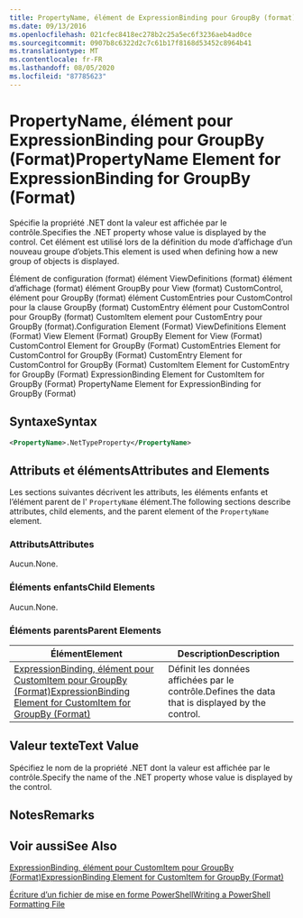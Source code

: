 ```yaml
---
title: PropertyName, élément de ExpressionBinding pour GroupBy (format) | Microsoft Docs
ms.date: 09/13/2016
ms.openlocfilehash: 021cfec8418ec278b2c25a5ec6f3236aeb4ad0ce
ms.sourcegitcommit: 0907b8c6322d2c7c61b17f8168d53452c8964b41
ms.translationtype: MT
ms.contentlocale: fr-FR
ms.lasthandoff: 08/05/2020
ms.locfileid: "87785623"
---
```

# <a name="propertyname-element-for-expressionbinding-for-groupby-format"></a><span data-ttu-id="24892-102">PropertyName, élément pour ExpressionBinding pour GroupBy (Format)</span><span class="sxs-lookup"><span data-stu-id="24892-102">PropertyName Element for ExpressionBinding for GroupBy (Format)</span></span>

<span data-ttu-id="24892-103">Spécifie la propriété .NET dont la valeur est affichée par le contrôle.</span><span class="sxs-lookup"><span data-stu-id="24892-103">Specifies the .NET property whose value is displayed by the control.</span></span> <span data-ttu-id="24892-104">Cet élément est utilisé lors de la définition du mode d’affichage d’un nouveau groupe d’objets.</span><span class="sxs-lookup"><span data-stu-id="24892-104">This element is used when defining how a new group of objects is displayed.</span></span>

<span data-ttu-id="24892-105">Élément de configuration (format) élément ViewDefinitions (format) élément d’affichage (format) élément GroupBy pour View (format) CustomControl, élément pour GroupBy (format) élément CustomEntries pour CustomControl pour la clause GroupBy (format) CustomEntry élément pour CustomControl pour GroupBy (format) CustomItem element pour CustomEntry pour GroupBy (format).</span><span class="sxs-lookup"><span data-stu-id="24892-105">Configuration Element (Format) ViewDefinitions Element (Format) View Element (Format) GroupBy Element for View (Format) CustomControl Element for GroupBy (Format) CustomEntries Element for CustomControl for GroupBy (Format) CustomEntry Element for CustomControl for GroupBy (Format) CustomItem Element for CustomEntry for GroupBy (Format) ExpressionBinding Element for CustomItem for GroupBy (Format) PropertyName Element for ExpressionBinding for GroupBy (Format)</span></span>

## <a name="syntax"></a><span data-ttu-id="24892-106">Syntaxe</span><span class="sxs-lookup"><span data-stu-id="24892-106">Syntax</span></span>

```xml
<PropertyName>.NetTypeProperty</PropertyName>
```

## <a name="attributes-and-elements"></a><span data-ttu-id="24892-107">Attributs et éléments</span><span class="sxs-lookup"><span data-stu-id="24892-107">Attributes and Elements</span></span>

<span data-ttu-id="24892-108">Les sections suivantes décrivent les attributs, les éléments enfants et l’élément parent de l' `PropertyName` élément.</span><span class="sxs-lookup"><span data-stu-id="24892-108">The following sections describe attributes, child elements, and the parent element of the `PropertyName` element.</span></span>

### <a name="attributes"></a><span data-ttu-id="24892-109">Attributs</span><span class="sxs-lookup"><span data-stu-id="24892-109">Attributes</span></span>

<span data-ttu-id="24892-110">Aucun.</span><span class="sxs-lookup"><span data-stu-id="24892-110">None.</span></span>

### <a name="child-elements"></a><span data-ttu-id="24892-111">Éléments enfants</span><span class="sxs-lookup"><span data-stu-id="24892-111">Child Elements</span></span>

<span data-ttu-id="24892-112">Aucun.</span><span class="sxs-lookup"><span data-stu-id="24892-112">None.</span></span>

### <a name="parent-elements"></a><span data-ttu-id="24892-113">Éléments parents</span><span class="sxs-lookup"><span data-stu-id="24892-113">Parent Elements</span></span>

|<span data-ttu-id="24892-114">Élément</span><span class="sxs-lookup"><span data-stu-id="24892-114">Element</span></span>|<span data-ttu-id="24892-115">Description</span><span class="sxs-lookup"><span data-stu-id="24892-115">Description</span></span>|
|-------------|-----------------|
|[<span data-ttu-id="24892-116">ExpressionBinding, élément pour CustomItem pour GroupBy (Format)</span><span class="sxs-lookup"><span data-stu-id="24892-116">ExpressionBinding Element for CustomItem for GroupBy (Format)</span></span>](./expressionbinding-element-for-customitem-for-groupby-format.md)|<span data-ttu-id="24892-117">Définit les données affichées par le contrôle.</span><span class="sxs-lookup"><span data-stu-id="24892-117">Defines the data that is displayed by the control.</span></span>|

## <a name="text-value"></a><span data-ttu-id="24892-118">Valeur texte</span><span class="sxs-lookup"><span data-stu-id="24892-118">Text Value</span></span>

<span data-ttu-id="24892-119">Spécifiez le nom de la propriété .NET dont la valeur est affichée par le contrôle.</span><span class="sxs-lookup"><span data-stu-id="24892-119">Specify the name of the .NET property whose value is displayed by the control.</span></span>

## <a name="remarks"></a><span data-ttu-id="24892-120">Notes</span><span class="sxs-lookup"><span data-stu-id="24892-120">Remarks</span></span>

## <a name="see-also"></a><span data-ttu-id="24892-121">Voir aussi</span><span class="sxs-lookup"><span data-stu-id="24892-121">See Also</span></span>

[<span data-ttu-id="24892-122">ExpressionBinding, élément pour CustomItem pour GroupBy (Format)</span><span class="sxs-lookup"><span data-stu-id="24892-122">ExpressionBinding Element for CustomItem for GroupBy (Format)</span></span>](./expressionbinding-element-for-customitem-for-groupby-format.md)

[<span data-ttu-id="24892-123">Écriture d’un fichier de mise en forme PowerShell</span><span class="sxs-lookup"><span data-stu-id="24892-123">Writing a PowerShell Formatting File</span></span>](./writing-a-powershell-formatting-file.md)
